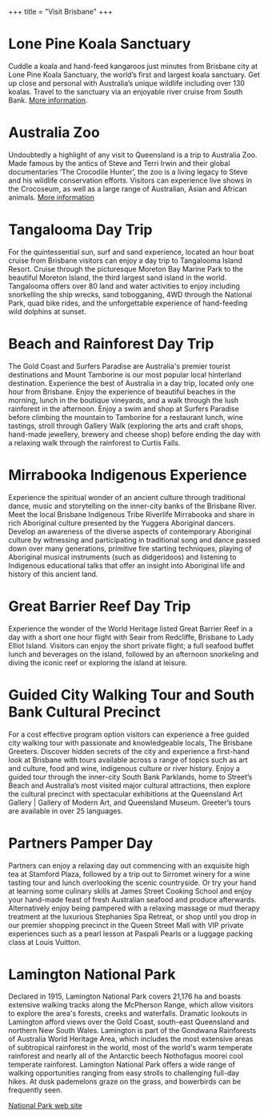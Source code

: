 +++
title = "Visit Brisbane"
+++

# Lone Pine Koala Sanctuary

Cuddle a koala and hand-feed kangaroos just minutes from Brisbane city at Lone Pine Koala Sanctuary, the world’s first and largest koala sanctuary. Get up close and personal with Australia’s unique wildlife including over 130 koalas. Travel to the sanctuary via an enjoyable river cruise from South Bank. [More information](http://koala.net/en-au/).

# Australia Zoo

Undoubtedly a highlight of any visit to Queensland is a trip to Australia Zoo. Made famous by the antics of Steve and Terri Irwin and their global documentaries ‘The Crocodile Hunter’, the zoo is a living legacy to Steve and his wildlife conservation efforts. Visitors can experience live shows in the Crocoseum, as well as a large range of Australian, Asian and African animals. [More information](http://www.australiazoo.com.au)

# Tangalooma Day Trip

For the quintessential sun, surf and sand experience, located an hour boat cruise from Brisbane visitors can enjoy a day trip to Tangalooma Island Resort. Cruise through the picturesque Moreton Bay Marine Park to the beautiful Moreton Island, the third largest sand island in the world. Tangalooma offers over 80 land and water activities to enjoy including snorkelling the ship wrecks, sand tobogganing, 4WD through the National Park, quad bike rides, and the unforgettable experience of hand-feeding wild dolphins at sunset.

# Beach and Rainforest Day Trip

The Gold Coast and Surfers Paradise are Australia's premier tourist destinations and Mount Tamborine is our most popular local hinterland destination. Experience the best of Australia in a day trip, located only one hour from Brisbane. Enjoy the experience of beautiful beaches in the morning, lunch in the boutique vineyards, and a walk through the lush rainforest in the afternoon. Enjoy a swim and shop at Surfers Paradise before climbing the mountain to Tamborine for a restaurant lunch, wine tastings, stroll through Gallery Walk (exploring the arts and craft shops, hand-made jewellery, brewery and cheese shop) before ending the day with a relaxing walk through the rainforest to Curtis Falls.

# Mirrabooka Indigenous Experience
Experience the spiritual wonder of an ancient culture through traditional dance, music and storytelling on the inner-city banks of the Brisbane River. Meet the local Brisbane Indigenous Tribe Riverlife Mirrabooka and share in rich Aboriginal culture presented by the Yuggera Aboriginal dancers. Develop an awareness of the diverse aspects of contemporary Aboriginal culture by witnessing and participating in traditional song and dance passed down over many generations, primitive fire starting techniques, playing of Aboriginal musical instruments (such as didgeridoos) and listening to Indigenous educational talks that offer an insight into Aboriginal life and history of this ancient land.

# Great Barrier Reef Day Trip
Experience the wonder of the World Heritage listed Great Barrier Reef in a day with a short one hour flight with Seair from Redcliffe, Brisbane to Lady Elliot Island. Visitors can enjoy the short private flight; a full seafood buffet lunch and beverages on the island, followed by an afternoon snorkeling and diving the iconic reef or exploring the island at leisure.

# Guided City Walking Tour and South Bank Cultural Precinct
For a cost effective program option visitors can experience a free guided city walking tour with passionate and knowledgeable locals, The Brisbane Greeters. Discover hidden secrets of the city and experience a first-hand look at Brisbane with tours available across a range of topics such as art and culture, food and wine, indigenous culture or river history. Enjoy a guided tour through the inner-city South Bank Parklands, home to Street’s Beach and Australia’s most visited major cultural attractions, then explore the cultural precinct with spectacular exhibitions at the Queensland Art Gallery | Gallery of Modern Art, and Queensland Museum. Greeter’s tours are available in over 25 languages.

# Partners Pamper Day
Partners can enjoy a relaxing day out commencing with an exquisite high tea at Stamford Plaza, followed by a trip out to Sirromet winery for a wine tasting tour and lunch overlooking the scenic countryside. Or try your hand at learning some culinary skills at James Street Cooking School and enjoy your hand-made feast of fresh Australian seafood and produce afterwards. Alternatively enjoy being pampered with a relaxing massage or mud therapy treatment at the luxurious Stephanies Spa Retreat, or shop until you drop in our premier shopping precinct in the Queen Street Mall with VIP private experiences such as a pearl lesson at Paspali Pearls or a luggage packing class at Louis Vuitton.

# Lamington National Park

Declared in 1915, Lamington National Park covers 21,176 ha and boasts extensive walking tracks along the McPherson Range, which allow visitors to explore the area's forests, creeks and waterfalls. Dramatic lookouts in Lamington afford views over the Gold Coast, south-east Queensland and northern New South Wales. Lamington is part of the Gondwana Rainforests of Australia World Heritage Area, which includes the most extensive areas of subtropical rainforest in the world, most of the world's warm temperate rainforest and nearly all of the Antarctic beech Nothofagus moorei cool temperate rainforest. Lamington National Park offers a wide range of walking opportunities ranging from easy strolls to challenging full-day hikes. At dusk pademelons graze on the grass, and bowerbirds can be frequently seen.

[National Park web site](https://www.npsr.qld.gov.au/parks/lamington/)

